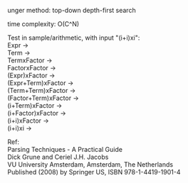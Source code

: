 unger method:
    top-down
    depth-first search

time complexity: O(C^N)

Test in sample/arithmetic, with input "(i+i)xi":<br/>
    Expr -><br/>
    Term -><br/>
    TermxFactor -><br/>
    FactorxFactor -><br/>
    (Expr)xFactor -><br/>
    (Expr+Term)xFactor -><br/>
    (Term+Term)xFactor -><br/>
    (Factor+Term)xFactor -><br/>
    (i+Term)xFactor -><br/>
    (i+Factor)xFactor -><br/>
    (i+i)xFactor -><br/>
    (i+i)xi -><br/>

Ref:<br/>
Parsing Techniques - A Practical Guide<br/>
Dick Grune and Ceriel J.H. Jacobs<br/>
VU University Amsterdam, Amsterdam, The Netherlands<br/>
Published (2008) by Springer US, ISBN 978-1-4419-1901-4<br/> 